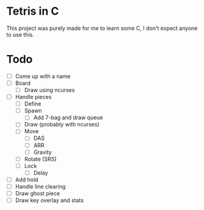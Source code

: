 # Tetris in C

This project was purely made for me to learn some C, I don't expect anyone to
use this.

# Todo

- [ ] Come up with a name
- [ ] Board
    - [ ] Draw using ncurses
- [ ] Handle pieces
    - [ ] Define
    - [ ] Spawn
        - [ ] Add 7-bag and draw queue
    - [ ] Draw (probably with ncurses)
    - [ ] Move
        - [ ] DAS
        - [ ] ARR
        - [ ] Gravity
    - [ ] Rotate (SRS)
    - [ ] Lock
        - [ ] Delay
- [ ] Add hold
- [ ] Handle line clearing
- [ ] Draw ghost piece
- [ ] Draw key overlay and stats
